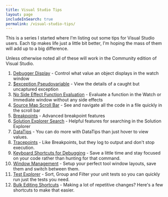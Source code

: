 ```yaml
---
title: Visual Studio Tips
layout: page
includeInSearch: true
permalink: /visual-studio-tips/
---
```


This is a series I started where I'm listing out some tips for Visual Studio users. Each tip makes life just a little bit better, I'm hoping the mass of them will add up to a big difference. 

Unless otherwise noted all of these will work in the Community edition of Visual Studio.

1. [Debugger Display](/2019/03/visual-studio-tips-debugger-display/) - Control what value an object displays in the watch window
2. [$exception Pseudovariable](/2019/03/visual-studio-tips-view-uncaptured-exception/) - View the details of a caught but uncaptured exception
3. [No Side Effect Function Evaluation](/2019/03/visual-studio-tips-no-side-effects-function-eval/) - Evaluate a function in the Watch or Immediate window without any side effects
4. [Source Map Scroll Bar](/2019/03/visual-studio-tips-source-map-scroll-bar/) - See and navigate all the code in a file quickly in the scroll bar
5. [Breakpoints](/2019/03/visual-studio-break-points/) - Advanced breakpoint features
6. [Solution Explorer Search](/2019/03/visual-studio-solution-explorer-search/) - Helpful features for searching in the Solution Explorer
7. [DataTips](/2019/04/visual-studio-tips-using-data-tips/) - You can do more with DataTips than just hover to view values.
8. [Tracepoints](/2019/04/visual-studio-tips-trace-points/) - Like Breakpoints, but they log to output and don't stop execution.
9. [Keyboard Shortcuts for Debugging](/2019/04/visual-studio-tips-debug-keyboard-shortcuts/) - Save a little time and stay focused on your code rather than hunting for that command.
10. [Window Management](/2019/04/visual-studio-tips-window-management/) - Setup your perfect tool window layouts, save them and switch between them.
11. [Test Explorer](/2019/04/visual-studio-tips-test-explorer/) - Sort, Group and Filter your unit tests so you can quickly run just the tests you need.
12. [Bulk Editing Shortcuts](/2019/04/visual-studio-tips-editing-shortcuts/) - Making a lot of repetitive changes? Here's a few shortcuts to make that easier.
